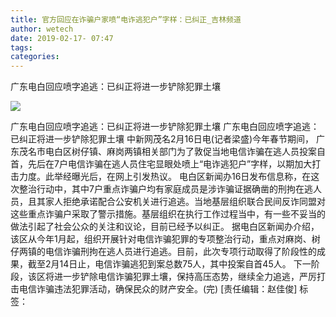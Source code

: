 ```yaml
---
title: 官方回应在诈骗户家喷“电诈逃犯户”字样：已纠正_吉林频道
author: wetech
date: 2019-02-17- 07:47
tags: 
categories: 
---
```

广东电白回应喷字追逃：已纠正将进一步铲除犯罪土壤
<!-- more -->
                
<img align="center" border="0" src="http://p2.ifengimg.com/a/2016/0810/204c433878d5cf9size1_w16_h16.png" />
                
            
广东电白回应喷字追逃：已纠正将进一步铲除犯罪土壤
广东电白回应喷字追逃：已纠正将进一步铲除犯罪土壤
中新网茂名2月16日电(记者梁盛)今年春节期间， 广东茂名市电白区树仔镇、麻岗两镇相关部门为了敦促当地电信诈骗在逃人员投案自首，先后在7户电信诈骗在逃人员住宅显眼处喷上“电诈逃犯户”字样，以期加大打击力度。此举经曝光后，在网上引发热议。
电白区新闻办16日发布信息称，在这次整治行动中，其中7户重点诈骗户均有家庭成员是涉诈骗证据确凿的刑拘在逃人员，且其家人拒绝承诺配合公安机关进行追逃。当地基层组织联合民间反诈同盟对这些重点诈骗户采取了警示措施。基层组织在执行工作过程当中，有一些不妥当的做法引起了社会公众的关注和议论，目前已经予以纠正。
据电白区新闻办介绍，该区从今年1月起，组织开展针对电信诈骗犯罪的专项整治行动，重点对麻岗、树仔两镇的电信诈骗刑拘在逃人员进行追逃。目前，此次专项行动取得了阶段性的成果，截至2月14日止，电信诈骗逃犯到案总数75人，其中投案自首45人。
下一阶段，该区将进一步铲除电信诈骗犯罪土壤，保持高压态势，继续全力追逃，严厉打击电信诈骗违法犯罪活动，确保民众的财产安全。(完)
[责任编辑：赵佳俊]
标签：
 
 
             
